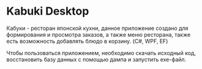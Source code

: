 # Kabuki Desktop

Кабуки - ресторан японской кухни, данное приложение создано для формирования и просмотра заказов, а также меню ресторана, также есть возможность добавлять блюдо в корзину. (C#, WPF, EF)

Чтобы пользоваться приложением, необходимо скачать исходный код, восстановить базу данных с помощью дампа и запустить exe-файл.
